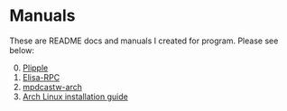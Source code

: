 # Manuals

These are README docs and manuals I created for program. Please see below:

0. [Plipple](./plipple/plipple.html)
0. [Elisa-RPC](./elisa-rpc/elisa-rpc.html)
0. [mpdcastw-arch](./mpdcastw-arch/mpdcastw-arch.html)
0. [Arch Linux installation guide](./archlinux-install-guide/archlinux-install-guide.html)
